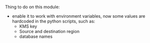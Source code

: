 Thing to do on this module:
- enable it to work with environment variables, now some values are hardcoded in the python scripts, such as:
    - KMS key
    - Source and destination region
    - database names